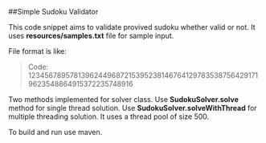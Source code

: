 ##Simple Sudoku Validator

This code snippet aims to validate provived sudoku whether valid or not.
It uses **resources/samples.txt** file for sample input.

File format is like:

>  Code:  123456789578139624496872153952381467641297835387564291719623548864915372235748916

Two methods implemented for solver class.
Use **SudokuSolver.solve** method for single thread solution.
Use **SudokuSolver.solveWithThread** for multiple threading solution. It uses a thread pool of size 500.

To build and run use maven.
